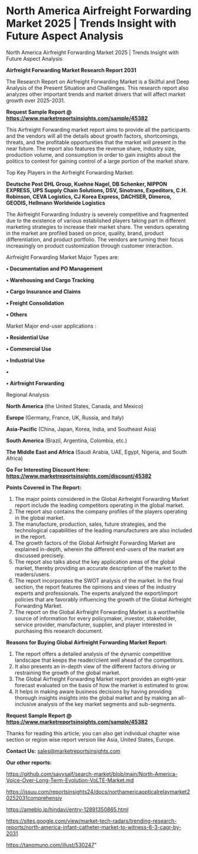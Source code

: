 # North America Airfreight Forwarding Market 2025 | Trends Insight with Future Aspect Analysis
North America Airfreight Forwarding Market 2025 | Trends Insight with Future Aspect Analysis

<strong>Airfreight Forwarding Market Research Report 2031</strong>

The Research Report on Airfreight Forwarding Market is a Skillful and Deep Analysis of the Present Situation and Challenges. This research report also analyzes other important trends and market drivers that will affect market growth over 2025-2031.

<strong>Request Sample Report @ <a href=https://www.marketreportsinsights.com/sample/45382>https://www.marketreportsinsights.com/sample/45382</a></strong>

This Airfreight Forwarding market report aims to provide all the participants and the vendors will all the details about growth factors, shortcomings, threats, and the profitable opportunities that the market will present in the near future. The report also features the revenue share, industry size, production volume, and consumption in order to gain insights about the politics to contest for gaining control of a large portion of the market share.

Top Key Players in the Airfreight Forwarding Market:

<strong>Deutsche Post DHL Group, Kuehne Nagel, DB Schenker, NIPPON EXPRESS, UPS Supply Chain Solutions, DSV, Sinotrans, Expeditors, C.H. Robinson, CEVA Logistics, CJ Korea Express, DACHSER, Dimerco, GEODIS, Hellmann Worldwide Logistics</strong>

The Airfreight Forwarding Industry is severely competitive and fragmented due to the existence of various established players taking part in different marketing strategies to increase their market share. The vendors operating in the market are profiled based on price, quality, brand, product differentiation, and product portfolio. The vendors are turning their focus increasingly on product customization through customer interaction.

Airfreight Forwarding Market Major Types are:

<strong>•  Documentation and PO Management

•  Warehousing and Cargo Tracking

•  Cargo Insurance and Claims

•  Freight Consolidation

•  Others</strong>

Market Major end-user applications :

<strong>•  Residential Use

•  Commercial Use

•  Industrial Use

•  

•  Airfreight Forwarding</strong>

Regional Analysis

</u><strong><b>North America</b></strong> (the United States, Canada, and Mexico)

<strong><b>Europe </b></strong>(Germany, France, UK, Russia, and Italy)

<strong><b>Asia-Pacific</b></strong> (China, Japan, Korea, India, and Southeast Asia)

<strong><b>South America</b></strong> (Brazil, Argentina, Colombia, etc.)

<strong><b>The Middle East and Africa</b></strong> (Saudi Arabia, UAE, Egypt, Nigeria, and South Africa)

<strong>Go For Interesting Discount Here: <a href=https://www.marketreportsinsights.com/discount/45382>https://www.marketreportsinsights.com/discount/45382</a></strong>

<strong>Points Covered in The Report:</strong>
<ol>
  <li>The major points considered in the Global Airfreight Forwarding Market report include the leading competitors operating in the global market.</li>
  <li>The report also contains the company profiles of the players operating in the global market.</li>
  <li>The manufacture, production, sales, future strategies, and the technological capabilities of the leading manufacturers are also included in the report.</li>
  <li>The growth factors of the Global Airfreight Forwarding Market are explained in-depth, wherein the different end-users of the market are discussed precisely.</li>
  <li>The report also talks about the key application areas of the global market, thereby providing an accurate description of the market to the readers/users.</li>
  <li>The report incorporates the SWOT analysis of the market. In the final section, the report features the opinions and views of the industry experts and professionals. The experts analyzed the export/import policies that are favorably influencing the growth of the Global Airfreight Forwarding Market.</li>
  <li>The report on the Global Airfreight Forwarding Market is a worthwhile source of information for every policymaker, investor, stakeholder, service provider, manufacturer, supplier, and player interested in purchasing this research document.</li>
</ol>
<strong>Reasons for Buying Global Airfreight Forwarding Market Report:</strong>

<ol>
  <li>The report offers a detailed analysis of the dynamic competitive landscape that keeps the reader/client well ahead of the competitors.</li>
  <li>It also presents an in-depth view of the different factors driving or restraining the growth of the global market.</li>
  <li>The Global Airfreight Forwarding Market report provides an eight-year forecast evaluated on the basis of how the market is estimated to grow.</li>
  <li>It helps in making aware business decisions by having providing thorough insights insights into the global market and by making an all-inclusive analysis of the key market segments and sub-segments.</li>
</ol>
<strong>Request Sample Report @ <a href=https://www.marketreportsinsights.com/sample/45382>https://www.marketreportsinsights.com/sample/45382</a></strong>


Thanks for reading this article; you can also get individual chapter wise section or region wise report version like Asia, United States, Europe.

<strong>Contact Us:</strong>
sales@marketreportsinsights.com

<strong>Our other reports:</strong>

<a href=https://github.com/sayysaif/search-market/blob/main/North-America-Voice-Over-Long-Term-Evolution-VoLTE-Market.md>https://github.com/sayysaif/search-market/blob/main/North-America-Voice-Over-Long-Term-Evolution-VoLTE-Market.md</a>

<a href=https://issuu.com/reportsinsights24/docs/northamericaopticalrelaymarket20252031comprehensiv>https://issuu.com/reportsinsights24/docs/northamericaopticalrelaymarket20252031comprehensiv</a>

<a href=https://ameblo.jp/hindavi/entry-12891350865.html>https://ameblo.jp/hindavi/entry-12891350865.html</a>

<a href=https://sites.google.com/view/market-tech-radars/trending-research-reports/north-america-infant-catheter-market-to-witness-6-3-cagr-by-2031>https://sites.google.com/view/market-tech-radars/trending-research-reports/north-america-infant-catheter-market-to-witness-6-3-cagr-by-2031</a>

<a href=https://tanomuno.com/illust/530247>https://tanomuno.com/illust/530247</a>"
